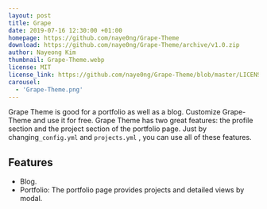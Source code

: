 ```yaml
---
layout: post
title: Grape
date: 2019-07-16 12:30:00 +01:00
homepage: https://github.com/naye0ng/Grape-Theme
download: https://github.com/naye0ng/Grape-Theme/archive/v1.0.zip
author: Nayeong Kim
thumbnail: Grape-Theme.webp
license: MIT
license_link: https://github.com/naye0ng/Grape-Theme/blob/master/LICENSE.txt
carousel:
  - 'Grape-Theme.png'
---
```


Grape Theme is good for a portfolio as well as a blog. Customize Grape-Theme and use it for free.
Grape Theme has two great features: the profile section and the project section of the portfolio page. Just by changing`_config.yml` and `projects.yml` , you can use all of these features.

## Features

* Blog.
* Portfolio: The portfolio page provides projects and detailed views by modal.
